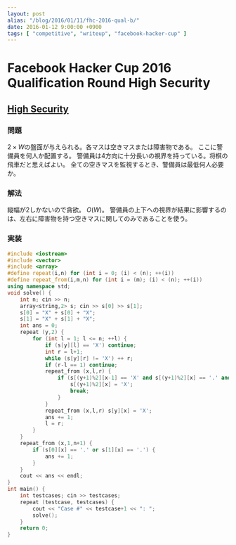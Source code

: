 ```yaml
---
layout: post
alias: "/blog/2016/01/11/fhc-2016-qual-b/"
date: 2016-01-12 9:00:00 +0900
tags: [ "competitive", "writeup", "facebook-hacker-cup" ]
---
```


# Facebook Hacker Cup 2016 Qualification Round High Security

## [High Security](https://www.facebook.com/hackercup/problem/1527664744192390/)

### 問題

$2 \times W$の盤面が与えられる。各マスは空きマスまたは障害物である。
ここに警備員を何人か配置する。
警備員は4方向に十分長いの視界を持っている。将棋の飛車だと思えばよい。
全ての空きマスを監視するとき、警備員は最低何人必要か。

### 解法

縦幅が$2$しかないので貪欲。
$O(W)$。
警備員の上下への視界が結果に影響するのは、左右に障害物を持つ空きマスに関してのみであることを使う。

### 実装

``` c++
#include <iostream>
#include <vector>
#include <array>
#define repeat(i,n) for (int i = 0; (i) < (n); ++(i))
#define repeat_from(i,m,n) for (int i = (m); (i) < (n); ++(i))
using namespace std;
void solve() {
    int n; cin >> n;
    array<string,2> s; cin >> s[0] >> s[1];
    s[0] = "X" + s[0] + "X";
    s[1] = "X" + s[1] + "X";
    int ans = 0;
    repeat (y,2) {
        for (int l = 1; l <= n; ++l) {
            if (s[y][l] == 'X') continue;
            int r = l+1;
            while (s[y][r] != 'X') ++ r;
            if (r-l == 1) continue;
            repeat_from (x,l,r) {
                if (s[(y+1)%2][x-1] == 'X' and s[(y+1)%2][x] == '.' and s[(y+1)%2][x+1] == 'X') {
                    s[(y+1)%2][x] = 'X';
                    break;
                }
            }
            repeat_from (x,l,r) s[y][x] = 'X';
            ans += 1;
            l = r;
        }
    }
    repeat_from (x,1,n+1) {
        if (s[0][x] == '.' or s[1][x] == '.') {
            ans += 1;
        }
    }
    cout << ans << endl;
}
int main() {
    int testcases; cin >> testcases;
    repeat (testcase, testcases) {
        cout << "Case #" << testcase+1 << ": ";
        solve();
    }
    return 0;
}
```
